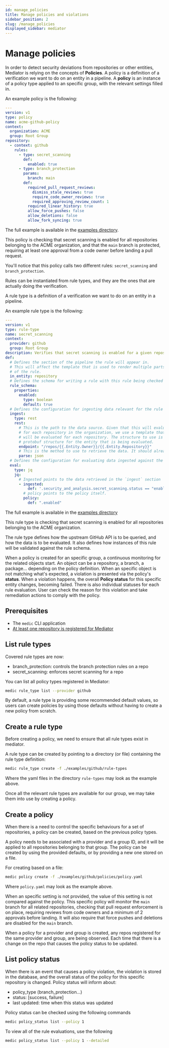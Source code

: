 ```yaml
---
id: manage_policies
title: Manage policies and violations
sidebar_position: 2
slug: /manage_policies
displayed_sidebar: mediator
---
```


# Manage policies

In order to detect security deviations from repositories or other entities, Mediator is relying on the concepts of **Policies**.
A policy is a definition of a verification we want to do on an entity in a pipeline.
A **policy** is an instance of a policy type applied to an specific group, with the relevant settings filled in.

An example policy is the following:

```yaml
---
version: v1
type: policy
name: acme-github-policy
context:
  organization: ACME
  group: Root Group
repository:
  - context: github
    rules:
      - type: secret_scanning
        def:
          enabled: true
      - type: branch_protection
        params:
          branch: main
        def:
          required_pull_request_reviews:
            dismiss_stale_reviews: true
            require_code_owner_reviews: true
            required_approving_review_count: 1
          required_linear_history: true
          allow_force_pushes: false
          allow_deletions: false
          allow_fork_syncing: true
```

The full example is available in the [examples directory](https://github.com/stacklok/mediator/blob/main/examples/github/policies/policy.yaml).

This policy is checking that secret scanning is enabled for all repositories belonging to the ACME organization,
and that the `main` branch is protected, requiring at least one approval from a code owner before landing a pull request.

You'll notice that this policy calls two different rules: `secret_scanning` and `branch_protection`.

Rules can be instantiated from rule types, and they are the ones that are actually doing the verification.

A rule type is a definition of a verification we want to do on an entity in a pipeline.

An example rule type is the following:

```yaml
---
version: v1
type: rule-type
name: secret_scanning
context:
  provider: github
  group: Root Group
description: Verifies that secret scanning is enabled for a given repository.
def:
  # Defines the section of the pipeline the rule will appear in.
  # This will affect the template that is used to render multiple parts
  # of the rule.
  in_entity: repository
  # Defines the schema for writing a rule with this rule being checked
  rule_schema:
    properties:
      enabled:
        type: boolean
        default: true
  # Defines the configuration for ingesting data relevant for the rule
  ingest:
    type: rest
    rest:
      # This is the path to the data source. Given that this will evaluate
      # for each repository in the organization, we use a template that
      # will be evaluated for each repository. The structure to use is the
      # protobuf structure for the entity that is being evaluated.
      endpoint: "/repos/{{.Entity.Owner}}/{{.Entity.Repository}}"
      # This is the method to use to retrieve the data. It should already default to JSON
      parse: json
  # Defines the configuration for evaluating data ingested against the given policy
  eval:
    type: jq
    jq:
      # Ingested points to the data retrieved in the `ingest` section
      - ingested:
          def: '.security_and_analysis.secret_scanning.status == "enabled"'
        # policy points to the policy itself.
        policy:
          def: ".enabled"

```

The full example is available in the [examples directory](https://github.com/stacklok/mediator/tree/main/examples/github/rule-types)

This rule type is checking that secret scanning is enabled for all repositories belonging to the ACME organization.

The rule type defines how the upstream GitHub API is to be queried, and how the data is to be evaluated.
It also defines how instances of this rule will be validated against the rule schema.

When a policy is created for an specific group, a continuous monitoring for the related objects start. An object can be a repository,
a branch, a package... depending on the policy definition. When an specific object is not matching what's expected,
a violation is presented via the policy's **status**. When a violation happens, the overall **Policy status** for this specific entity changes,
becoming failed. There is also individual statuses for each rule evaluation. User can check the reason for this violation and take remediation
actions to comply with the policy.

## Prerequisites

- The `medic` CLI application
- [At least one repository is registered for Mediator](../getting_started/register_repos.md)

## List rule types

Covered rule types are now:

- branch_protection: controls the branch protection rules on a repo
- secret_scanning: enforces secret scanning for a repo

You can list all policy types registered in Mediator:

```bash
medic rule_type list --provider github
```

By default, a rule type is providing some recommended default values, so users can create policies
by using those defaults without having to create a new policy from scratch.

## Create a rule type

Before creating a policy, we need to ensure that all rule types exist in mediator.

A rule type can be created by pointing to a directory (or file) containing the rule type definition:

```bash
medic rule_type create -f ./examples/github/rule-types
```

Where the yaml files in the directory `rule-types` may look as the example above.

Once all the relevant rule types are available for our group, we may take them into use
by creating a policy.

## Create a policy

When there is a need to control the specific behaviours for a set of repositories, a policy can be
created, based on the previous policy types.

A policy needs to be associated with a provider and a group ID, and it will be applied to all
repositories belonging to that group.
The policy can be created by using the provided defaults, or by providing a new one stored on a file.

For creating based on a file:

```bash
medic policy create -f ./examples/github/policies/policy.yaml
```

Where `policy.yaml` may look as the example above.

When an specific setting is not provided, the value of this setting is not compared against the policy.
This specific policy will monitor the `main` branch for all related repositories, checking that pull request enforcement is on
place, requiring reviews from code owners and a minimum of 2 approvals before landing. It will also require
that force pushes and deletions are disabled for the `main` branch.

When a policy for a provider and group is created, any repos registered for the same provider and group,
are being observed. Each time that there is a change on the repo that causes the policy status to be updated.

## List policy status

When there is an event that causes a policy violation, the violation is stored in the database, and the
overall status of the policy for this specific repository is changed.
Policy status will inform about:

- policy_type (branch_protection...)
- status: [success, failure]
- last updated: time when this status was updated

Policy status can be checked using the following commands

```bash
medic policy_status list --policy 1
```

To view all of the rule evaluations, use the following

```bash
medic policy_status list --policy 1 --detailed
```

